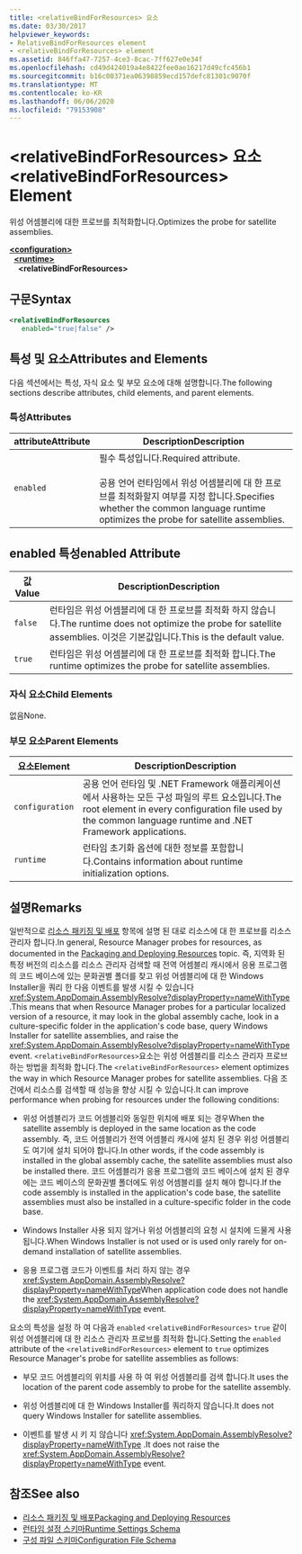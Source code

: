 ```yaml
---
title: <relativeBindForResources> 요소
ms.date: 03/30/2017
helpviewer_keywords:
- RelativeBindForResources element
- <relativeBindForResources> element
ms.assetid: 846ffa47-7257-4ce3-8cac-7ff627e0e34f
ms.openlocfilehash: cd49d424019a4e8422fee0ae16217d49cfc456b1
ms.sourcegitcommit: b16c00371ea06398859ecd157defc81301c9070f
ms.translationtype: MT
ms.contentlocale: ko-KR
ms.lasthandoff: 06/06/2020
ms.locfileid: "79153908"
---
```

# <a name="relativebindforresources-element"></a><span data-ttu-id="ffbce-102">\<relativeBindForResources> 요소</span><span class="sxs-lookup"><span data-stu-id="ffbce-102">\<relativeBindForResources> Element</span></span>
<span data-ttu-id="ffbce-103">위성 어셈블리에 대한 프로브를 최적화합니다.</span><span class="sxs-lookup"><span data-stu-id="ffbce-103">Optimizes the probe for satellite assemblies.</span></span>  
  
[**\<configuration>**](../configuration-element.md)\
&nbsp;&nbsp;[**\<runtime>**](runtime-element.md)\
&nbsp;&nbsp;&nbsp;&nbsp;**\<relativeBindForResources>**  
  
## <a name="syntax"></a><span data-ttu-id="ffbce-104">구문</span><span class="sxs-lookup"><span data-stu-id="ffbce-104">Syntax</span></span>  
  
```xml
<relativeBindForResources
   enabled="true|false" />  
```  
  
## <a name="attributes-and-elements"></a><span data-ttu-id="ffbce-105">특성 및 요소</span><span class="sxs-lookup"><span data-stu-id="ffbce-105">Attributes and Elements</span></span>  
 <span data-ttu-id="ffbce-106">다음 섹션에서는 특성, 자식 요소 및 부모 요소에 대해 설명합니다.</span><span class="sxs-lookup"><span data-stu-id="ffbce-106">The following sections describe attributes, child elements, and parent elements.</span></span>  
  
### <a name="attributes"></a><span data-ttu-id="ffbce-107">특성</span><span class="sxs-lookup"><span data-stu-id="ffbce-107">Attributes</span></span>  
  
|<span data-ttu-id="ffbce-108">attribute</span><span class="sxs-lookup"><span data-stu-id="ffbce-108">Attribute</span></span>|<span data-ttu-id="ffbce-109">Description</span><span class="sxs-lookup"><span data-stu-id="ffbce-109">Description</span></span>|  
|---------------|-----------------|  
|`enabled`|<span data-ttu-id="ffbce-110">필수 특성입니다.</span><span class="sxs-lookup"><span data-stu-id="ffbce-110">Required attribute.</span></span><br /><br /> <span data-ttu-id="ffbce-111">공용 언어 런타임에서 위성 어셈블리에 대 한 프로브를 최적화할지 여부를 지정 합니다.</span><span class="sxs-lookup"><span data-stu-id="ffbce-111">Specifies whether the common language runtime optimizes the probe for satellite assemblies.</span></span>|  
  
## <a name="enabled-attribute"></a><span data-ttu-id="ffbce-112">enabled 특성</span><span class="sxs-lookup"><span data-stu-id="ffbce-112">enabled Attribute</span></span>  
  
|<span data-ttu-id="ffbce-113">값</span><span class="sxs-lookup"><span data-stu-id="ffbce-113">Value</span></span>|<span data-ttu-id="ffbce-114">Description</span><span class="sxs-lookup"><span data-stu-id="ffbce-114">Description</span></span>|  
|-----------|-----------------|  
|`false`|<span data-ttu-id="ffbce-115">런타임은 위성 어셈블리에 대 한 프로브를 최적화 하지 않습니다.</span><span class="sxs-lookup"><span data-stu-id="ffbce-115">The runtime does not optimize the probe for satellite assemblies.</span></span> <span data-ttu-id="ffbce-116">이것은 기본값입니다.</span><span class="sxs-lookup"><span data-stu-id="ffbce-116">This is the default value.</span></span>|  
|`true`|<span data-ttu-id="ffbce-117">런타임은 위성 어셈블리에 대 한 프로브를 최적화 합니다.</span><span class="sxs-lookup"><span data-stu-id="ffbce-117">The runtime optimizes the probe for satellite assemblies.</span></span>|  
  
### <a name="child-elements"></a><span data-ttu-id="ffbce-118">자식 요소</span><span class="sxs-lookup"><span data-stu-id="ffbce-118">Child Elements</span></span>  
 <span data-ttu-id="ffbce-119">없음</span><span class="sxs-lookup"><span data-stu-id="ffbce-119">None.</span></span>  
  
### <a name="parent-elements"></a><span data-ttu-id="ffbce-120">부모 요소</span><span class="sxs-lookup"><span data-stu-id="ffbce-120">Parent Elements</span></span>  
  
|<span data-ttu-id="ffbce-121">요소</span><span class="sxs-lookup"><span data-stu-id="ffbce-121">Element</span></span>|<span data-ttu-id="ffbce-122">Description</span><span class="sxs-lookup"><span data-stu-id="ffbce-122">Description</span></span>|  
|-------------|-----------------|  
|`configuration`|<span data-ttu-id="ffbce-123">공용 언어 런타임 및 .NET Framework 애플리케이션에서 사용하는 모든 구성 파일의 루트 요소입니다.</span><span class="sxs-lookup"><span data-stu-id="ffbce-123">The root element in every configuration file used by the common language runtime and .NET Framework applications.</span></span>|  
|`runtime`|<span data-ttu-id="ffbce-124">런타임 초기화 옵션에 대한 정보를 포함합니다.</span><span class="sxs-lookup"><span data-stu-id="ffbce-124">Contains information about runtime initialization options.</span></span>|  
  
## <a name="remarks"></a><span data-ttu-id="ffbce-125">설명</span><span class="sxs-lookup"><span data-stu-id="ffbce-125">Remarks</span></span>  
 <span data-ttu-id="ffbce-126">일반적으로 [리소스 패키징 및 배포](../../../resources/packaging-and-deploying-resources-in-desktop-apps.md) 항목에 설명 된 대로 리소스에 대 한 프로브를 리소스 관리자 합니다.</span><span class="sxs-lookup"><span data-stu-id="ffbce-126">In general, Resource Manager probes for resources, as documented in the [Packaging and Deploying Resources](../../../resources/packaging-and-deploying-resources-in-desktop-apps.md) topic.</span></span> <span data-ttu-id="ffbce-127">즉, 지역화 된 특정 버전의 리소스를 리소스 관리자 검색할 때 전역 어셈블리 캐시에서 응용 프로그램의 코드 베이스에 있는 문화권별 폴더를 찾고 위성 어셈블리에 대 한 Windows Installer을 쿼리 한 다음 이벤트를 발생 시킬 수 있습니다 <xref:System.AppDomain.AssemblyResolve?displayProperty=nameWithType> .</span><span class="sxs-lookup"><span data-stu-id="ffbce-127">This means that when Resource Manager probes for a particular localized version of a resource, it may look in the global assembly cache, look in a culture-specific folder in the application's code base, query Windows Installer for satellite assemblies, and raise the <xref:System.AppDomain.AssemblyResolve?displayProperty=nameWithType> event.</span></span> <span data-ttu-id="ffbce-128">`<relativeBindForResources>`요소는 위성 어셈블리를 리소스 관리자 프로브 하는 방법을 최적화 합니다.</span><span class="sxs-lookup"><span data-stu-id="ffbce-128">The `<relativeBindForResources>` element optimizes the way in which Resource Manager probes for satellite assemblies.</span></span> <span data-ttu-id="ffbce-129">다음 조건에서 리소스를 검색할 때 성능을 향상 시킬 수 있습니다.</span><span class="sxs-lookup"><span data-stu-id="ffbce-129">It can improve performance when probing for resources under the following conditions:</span></span>  
  
- <span data-ttu-id="ffbce-130">위성 어셈블리가 코드 어셈블리와 동일한 위치에 배포 되는 경우</span><span class="sxs-lookup"><span data-stu-id="ffbce-130">When the satellite assembly is deployed in the same location as the code assembly.</span></span> <span data-ttu-id="ffbce-131">즉, 코드 어셈블리가 전역 어셈블리 캐시에 설치 된 경우 위성 어셈블리도 여기에 설치 되어야 합니다.</span><span class="sxs-lookup"><span data-stu-id="ffbce-131">In other words, if the code assembly is installed in the global assembly cache, the satellite assemblies must also be installed there.</span></span> <span data-ttu-id="ffbce-132">코드 어셈블리가 응용 프로그램의 코드 베이스에 설치 된 경우에는 코드 베이스의 문화권별 폴더에도 위성 어셈블리를 설치 해야 합니다.</span><span class="sxs-lookup"><span data-stu-id="ffbce-132">If the code assembly is installed in the application's code base, the satellite assemblies must also be installed in a culture-specific folder in the code base.</span></span>  
  
- <span data-ttu-id="ffbce-133">Windows Installer 사용 되지 않거나 위성 어셈블리의 요청 시 설치에 드물게 사용 됩니다.</span><span class="sxs-lookup"><span data-stu-id="ffbce-133">When Windows Installer is not used or is used only rarely for on-demand installation of satellite assemblies.</span></span>  
  
- <span data-ttu-id="ffbce-134">응용 프로그램 코드가 이벤트를 처리 하지 않는 경우 <xref:System.AppDomain.AssemblyResolve?displayProperty=nameWithType></span><span class="sxs-lookup"><span data-stu-id="ffbce-134">When application code does not handle the <xref:System.AppDomain.AssemblyResolve?displayProperty=nameWithType> event.</span></span>  
  
 <span data-ttu-id="ffbce-135">요소의 특성을 설정 하 여 다음과 `enabled` `<relativeBindForResources>` `true` 같이 위성 어셈블리에 대 한 리소스 관리자 프로브를 최적화 합니다.</span><span class="sxs-lookup"><span data-stu-id="ffbce-135">Setting the `enabled` attribute of the `<relativeBindForResources>` element to `true` optimizes Resource Manager's probe for satellite assemblies as follows:</span></span>  
  
- <span data-ttu-id="ffbce-136">부모 코드 어셈블리의 위치를 사용 하 여 위성 어셈블리를 검색 합니다.</span><span class="sxs-lookup"><span data-stu-id="ffbce-136">It uses the location of the parent code assembly to probe for the satellite assembly.</span></span>  
  
- <span data-ttu-id="ffbce-137">위성 어셈블리에 대 한 Windows Installer를 쿼리하지 않습니다.</span><span class="sxs-lookup"><span data-stu-id="ffbce-137">It does not query Windows Installer for satellite assemblies.</span></span>  
  
- <span data-ttu-id="ffbce-138">이벤트를 발생 시 키 지 않습니다 <xref:System.AppDomain.AssemblyResolve?displayProperty=nameWithType> .</span><span class="sxs-lookup"><span data-stu-id="ffbce-138">It does not raise the <xref:System.AppDomain.AssemblyResolve?displayProperty=nameWithType> event.</span></span>  
  
## <a name="see-also"></a><span data-ttu-id="ffbce-139">참조</span><span class="sxs-lookup"><span data-stu-id="ffbce-139">See also</span></span>

- [<span data-ttu-id="ffbce-140">리소스 패키징 및 배포</span><span class="sxs-lookup"><span data-stu-id="ffbce-140">Packaging and Deploying Resources</span></span>](../../../resources/packaging-and-deploying-resources-in-desktop-apps.md)
- [<span data-ttu-id="ffbce-141">런타임 설정 스키마</span><span class="sxs-lookup"><span data-stu-id="ffbce-141">Runtime Settings Schema</span></span>](index.md)
- [<span data-ttu-id="ffbce-142">구성 파일 스키마</span><span class="sxs-lookup"><span data-stu-id="ffbce-142">Configuration File Schema</span></span>](../index.md)

